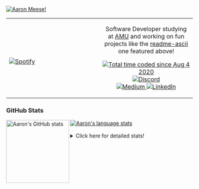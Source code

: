 [![Aaron Meese!](https://user-images.githubusercontent.com/17814535/88975338-a2aabf00-d27f-11ea-963f-8a19608716b4.png)](https://github.com/ajmeese7/readme-ascii "README ASCII")

<!-- Modified from project here: https://github.com/novatorem/novatorem -->
<table width="100%"> 
  <tr>
  <td width="50%">
      
&nbsp; <br> [![Spotify](https://ajmeese7.vercel.app/api/spotify)](https://open.spotify.com/user/ajmeese)

  </td>
  <td width="50%">
    <p align="center">
    Software Developer studying at <a href="https://www.amu.apus.edu/">AMU</a> and working on fun 
    projects like the <a href="https://github.com/ajmeese7/readme-ascii">readme-ascii</a> one featured above!
    </p>
    <p align="center">
      <a href="https://wakatime.com/@f726891d-3b02-46cd-9b60-e8c59f9e2b14">
        <img src="https://wakatime.com/badge/user/f726891d-3b02-46cd-9b60-e8c59f9e2b14.svg" alt="Total time coded since Aug 4 2020" title="WakaTime" />
      </a>
      <a href="http://link.aaronmeese.com/discord">
        <img src="https://img.shields.io/badge/discord-ajmeese7%234835-369?style=flat-square&logo=discord&logoColor=white&color=purple" alt="Discord" title="Discord">
      </a>
      <br />
      <a href="https://link.aaronmeese.com/medium">
        <img src="https://img.shields.io/badge/medium-ajmeese7-1DB954?style=flat-square&logo=medium&logoColor=white" alt="Medium" title="Medium">
      </a>
      <a href="https://link.aaronmeese.com/linkedin">
        <img src="https://img.shields.io/badge/linkedIn-aaronmeese-1DB954?style=flat-square&logo=linkedin&logoColor=white&color=blue" alt="LinkedIn" title="LinkedIn">
      </a>
    </p>
  </td>

</table>

[//]: <> (The `&nbsp;` is to have Aphelion take up more space)

### GitHub Stats ###

<a href="https://profile-summary-for-github.com/user/ajmeese7">
  <img align="left" height="170px" src="https://github-readme-stats.vercel.app/api?username=ajmeese7&show_icons=true&line_height=27&count_private=true" alt="Aaron's GitHub stats"/>
  <img src="https://github-readme-stats.vercel.app/api/top-langs/?username=ajmeese7&hide_langs_below=5&layout=compact" alt="Aaron's language stats"/>
</a>

<br />
<br />
<details>
<summary>Click here for detailed stats!</summary>

### :zap: Recent Activity
<!--START_SECTION:activity-->
1. 🎉 Merged PR [#68](https://github.com/ajmeese7/karameese.com/pull/68) in [ajmeese7/karameese.com](https://github.com/ajmeese7/karameese.com)
2. 💪 Opened PR [#26](https://github.com/heasm66/mdlzork/pull/26) in [heasm66/mdlzork](https://github.com/heasm66/mdlzork)
3. ❗️ Opened issue [#221](https://github.com/caiiiycuk/js-dos/issues/221) in [caiiiycuk/js-dos](https://github.com/caiiiycuk/js-dos)
4. ❌ Closed PR [#91](https://github.com/ajmeese7/aaronmeese.com/pull/91) in [ajmeese7/aaronmeese.com](https://github.com/ajmeese7/aaronmeese.com)
5. ❗️ Opened issue [#1](https://github.com/meese-enterprises/uptime-monitor/issues/1) in [meese-enterprises/uptime-monitor](https://github.com/meese-enterprises/uptime-monitor)
<!--END_SECTION:activity-->

### 🧐 Waka Stats
<!--START_SECTION:waka-->
![Code Time](http://img.shields.io/badge/Code%20Time-1%2C045%20hrs%208%20mins-blue)

**🐱 My GitHub Data** 

> 🏆 737 Contributions in the Year 2022
 > 
> 📦 342.5 kB Used in GitHub's Storage 
 > 
> 💼 Opted to Hire
 > 
> 📜 78 Public Repositories 
 > 
> 🔑 27 Private Repositories  
 > 
**I'm an Early 🐤** 

```text
🌞 Morning    254 commits    ██████░░░░░░░░░░░░░░░░░░░   24.17% 
🌆 Daytime    381 commits    █████████░░░░░░░░░░░░░░░░   36.25% 
🌃 Evening    403 commits    █████████░░░░░░░░░░░░░░░░   38.34% 
🌙 Night      13 commits     ░░░░░░░░░░░░░░░░░░░░░░░░░   1.24%

```
📅 **I'm Most Productive on Sunday** 

```text
Monday       127 commits    ███░░░░░░░░░░░░░░░░░░░░░░   12.08% 
Tuesday      160 commits    ███░░░░░░░░░░░░░░░░░░░░░░   15.22% 
Wednesday    125 commits    ███░░░░░░░░░░░░░░░░░░░░░░   11.89% 
Thursday     152 commits    ███░░░░░░░░░░░░░░░░░░░░░░   14.46% 
Friday       118 commits    ██░░░░░░░░░░░░░░░░░░░░░░░   11.23% 
Saturday     174 commits    ████░░░░░░░░░░░░░░░░░░░░░   16.56% 
Sunday       195 commits    ████░░░░░░░░░░░░░░░░░░░░░   18.55%

```


📊 **This Week I Spent My Time On** 

```text
⌚︎ Time Zone: America/New_York

💬 Programming Languages: 
JavaScript               5 hrs 40 mins       ███████████░░░░░░░░░░░░░░   44.44% 
Other                    2 hrs 40 mins       █████░░░░░░░░░░░░░░░░░░░░   21.0% 
Markdown                 1 hr 55 mins        ███░░░░░░░░░░░░░░░░░░░░░░   15.03% 
JSON                     59 mins             ██░░░░░░░░░░░░░░░░░░░░░░░   7.75% 
Bash                     30 mins             █░░░░░░░░░░░░░░░░░░░░░░░░   4.0%

🐱‍💻 Projects: 
aaronmeese.com           6 hrs 56 mins       █████████████░░░░░░░░░░░░   54.36% 
zork1                    3 hrs 29 mins       ██████░░░░░░░░░░░░░░░░░░░   27.38% 
zork                     1 hr 20 mins        ██░░░░░░░░░░░░░░░░░░░░░░░   10.48% 
karameese.com            39 mins             █░░░░░░░░░░░░░░░░░░░░░░░░   5.15% 
refined-github-main      12 mins             ░░░░░░░░░░░░░░░░░░░░░░░░░   1.68%

```

**I Mostly Code in JavaScript** 

```text
JavaScript               32 repos            ████████████░░░░░░░░░░░░░   50.0% 
HTML                     9 repos             ███░░░░░░░░░░░░░░░░░░░░░░   14.06% 
Python                   5 repos             ██░░░░░░░░░░░░░░░░░░░░░░░   7.81% 
Java                     4 repos             █░░░░░░░░░░░░░░░░░░░░░░░░   6.25% 
CSS                      3 repos             █░░░░░░░░░░░░░░░░░░░░░░░░   4.69%

```



 Last Updated on 05/06/2022 00:06:31 UTC
<!--END_SECTION:waka-->
</details>

